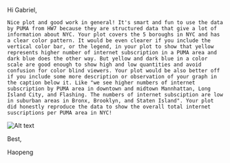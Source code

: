 Hi Gabriel,

    Nice plot and good work in general! It's smart and fun to use the data by PUMA from HW7 because they are structured data that give a lot of information about NYC. Your plot covers the 5 boroughs in NYC and has a clear color pattern. It would be even clearer if you include the vertical color bar, or the legend, in your plot to show that yellow represents higher number of internet subscription in a PUMA area and dark blue does the other way. But yellow and dark blue in a color scale are good enough to show high and low quantities and avoid confusion for color blind viewers. Your plot would be also better off if you include some more description or observation of your graph in the caption below it. Like "we see higher numbers of internet subscription by PUMA area in downtown and midtown Mannhattan, Long Island City, and Flashing. The numbers of internet subsciption are low in suburban areas in Bronx, Brooklyn, and Staten Island". Your plot did honestly reproduce the data to show the overall total internet suscriptions per PUMA area in NYC!

![Alt text](Assignment1.png)

Best,

Haopeng
